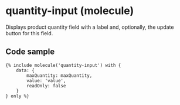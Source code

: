 # quantity-input (molecule)

Displays product quantity field with a label and, optionally, the update button for this field.

## Code sample

```
{% include molecule('quantity-input') with {
    data: {
        maxQuantity: maxQuantity,
        value: 'value',
        readOnly: false
    }
} only %}
```
